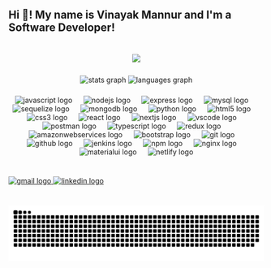 <h2 align="left">Hi 👋! My name is Vinayak Mannur and I'm a Software Developer!</h2>

###

<br clear="both">

<div align="center">
  <img height="150" src="https://media3.giphy.com/media/v1.Y2lkPTc5MGI3NjExMmFvMmM3aHh4MHdzNmltZzY3ZWVwcTdjcDNsb3AydDVhNndpZGI2bCZlcD12MV9pbnRlcm5hbF9naWZfYnlfaWQmY3Q9Zw/bAQH7WXKqtIBrPs7sR/giphy.gif"  />
</div>

###

<div align="center">
  <img src="https://github-readme-stats.vercel.app/api?username=VinayakMannur&hide_title=false&hide_rank=false&show_icons=true&include_all_commits=true&count_private=true&disable_animations=false&theme=dracula&locale=en&hide_border=false" height="150" alt="stats graph"  />
  <img src="https://github-readme-stats.vercel.app/api/top-langs?username=VinayakMannur&locale=en&hide_title=false&layout=compact&card_width=320&langs_count=5&theme=dracula&hide_border=false" height="150" alt="languages graph"  />
</div>

###

<div align="center">
  <img src="https://cdn.jsdelivr.net/gh/devicons/devicon/icons/javascript/javascript-original.svg" height="54" alt="javascript logo"  />
  <img width="14" />
  <img src="https://cdn.jsdelivr.net/gh/devicons/devicon/icons/nodejs/nodejs-original.svg" height="54" alt="nodejs logo"  />
  <img width="14" />
  <img src="https://skillicons.dev/icons?i=express" height="54" alt="express logo"  />
  <img width="14" />
  <img src="https://cdn.jsdelivr.net/gh/devicons/devicon/icons/mysql/mysql-original.svg" height="54" alt="mysql logo"  />
  <img width="14" />
  <img src="https://cdn.jsdelivr.net/gh/devicons/devicon/icons/sequelize/sequelize-original.svg" height="54" alt="sequelize logo"  />
  <img width="14" />
  <img src="https://cdn.jsdelivr.net/gh/devicons/devicon/icons/mongodb/mongodb-original.svg" height="54" alt="mongodb logo"  />
  <img width="14" />
  <img src="https://cdn.jsdelivr.net/gh/devicons/devicon/icons/python/python-original.svg" height="54" alt="python logo"  />
  <img width="14" />
  <img src="https://cdn.simpleicons.org/html5/E34F26" height="54" alt="html5 logo"  />
  <img width="14" />
  <img src="https://cdn.jsdelivr.net/gh/devicons/devicon/icons/css3/css3-original.svg" height="54" alt="css3 logo"  />
  <img width="14" />
  <img src="https://cdn.jsdelivr.net/gh/devicons/devicon/icons/react/react-original.svg" height="54" alt="react logo"  />
  <img width="14" />
  <img src="https://cdn.jsdelivr.net/gh/devicons/devicon/icons/nextjs/nextjs-original.svg" height="54" alt="nextjs logo"  />
  <img width="14" />
  <img src="https://cdn.jsdelivr.net/gh/devicons/devicon/icons/vscode/vscode-original.svg" height="54" alt="vscode logo"  />
  <img width="14" />
  <img src="https://cdn.simpleicons.org/postman/FF6C37" height="54" alt="postman logo"  />
  <img width="14" />
  <img src="https://cdn.jsdelivr.net/gh/devicons/devicon/icons/typescript/typescript-original.svg" height="54" alt="typescript logo"  />
  <img width="14" />
  <img src="https://cdn.jsdelivr.net/gh/devicons/devicon/icons/redux/redux-original.svg" height="54" alt="redux logo"  />
  <img width="14" />
  <img src="https://skillicons.dev/icons?i=aws" height="54" alt="amazonwebservices logo"  />
  <img width="14" />
  <img src="https://skillicons.dev/icons?i=bootstrap" height="54" alt="bootstrap logo"  />
  <img width="14" />
  <img src="https://skillicons.dev/icons?i=git" height="54" alt="git logo"  />
  <img width="14" />
  <img src="https://skillicons.dev/icons?i=github" height="54" alt="github logo"  />
  <img width="14" />
  <img src="https://skillicons.dev/icons?i=jenkins" height="54" alt="jenkins logo"  />
  <img width="14" />
  <img src="https://cdn.jsdelivr.net/gh/devicons/devicon/icons/npm/npm-original-wordmark.svg" height="54" alt="npm logo"  />
  <img width="14" />
  <img src="https://cdn.simpleicons.org/nginx/009639" height="54" alt="nginx logo"  />
  <img width="14" />
  <img src="https://cdn.simpleicons.org/mui/007FFF" height="54" alt="materialui logo"  />
  <img width="14" />
  <img src="https://skillicons.dev/icons?i=netlify" height="54" alt="netlify logo"  />
</div>

###

<br clear="both">

<div align="left">
  <a href="mailto:vinayakmannur20@gmail.com" target="_blank">
    <img src="https://img.shields.io/static/v1?message=Gmail&logo=gmail&label=&color=D14836&logoColor=white&labelColor=&style=for-the-badge" height="35" alt="gmail logo"  />
  </a>
  <a href="https://www.linkedin.com/in/vinayakmannur/" target="_blank">
    <img src="https://img.shields.io/static/v1?message=LinkedIn&logo=linkedin&label=&color=0077B5&logoColor=white&labelColor=&style=for-the-badge" height="35" alt="linkedin logo"  />
  </a>
</div>

###

<br clear="both">

<img src="https://raw.githubusercontent.com/VinayakMannur/VinayakMannur/output/snake.svg" alt="Snake animation" />

###
